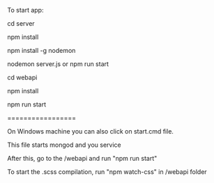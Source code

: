 To start app:

cd server 

npm install

npm install -g nodemon

nodemon server.js or npm run start


cd webapi

npm install

npm run start

=================

On Windows machine you can also click on start.cmd file. 

This file starts mongod and you service

After this, go to the /webapi and run "npm run start"

To start the .scss compilation, run "npm watch-css" in /webapi folder